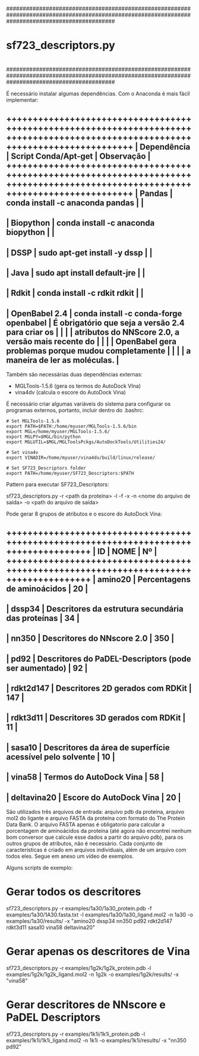 #################################################################################################################################################
#																		#
#                              				sf723_descriptors.py									#
#																		#
#################################################################################################################################################

É necessário instalar algumas dependências. Com o Anaconda é mais fácil implementar:

+++++++++++++++++++++++++++++++++++++++++++++++++++++++++++++++++++++++++++++++++++++++++++++++++++++++++++++++++++++++++++++++++
| Dependência 		| Script Conda/Apt-get 				| Observação						|
+++++++++++++++++++++++++++++++++++++++++++++++++++++++++++++++++++++++++++++++++++++++++++++++++++++++++++++++++++++++++++++++++
| Pandas 		| conda install -c anaconda pandas 		|							|
---------------------------------------------------------------------------------------------------------------------------------
| Biopython 		| conda install -c anaconda biopython 		|							|
---------------------------------------------------------------------------------------------------------------------------------
| DSSP 			| sudo apt-get install -y dssp 			|							|
---------------------------------------------------------------------------------------------------------------------------------
| Java 			| sudo apt install default-jre 			|							|
---------------------------------------------------------------------------------------------------------------------------------
| Rdkit 		| conda install -c rdkit rdkit 			|							|
---------------------------------------------------------------------------------------------------------------------------------
| OpenBabel 2.4 	| conda install -c conda-forge openbabel	| É obrigatório que seja a versão 2.4 para criar os 	|
|			|						| atributos do NNScore 2.0, a versão mais recente do	|
|			|						| OpenBabel gera problemas porque mudou completamente  	|
|			|						| a maneira de ler as moléculas.			|
---------------------------------------------------------------------------------------------------------------------------------

Também são necessárias duas dependências externas:

- MGLTools-1.5.6  (gera os termos do AutoDock VIna)
- vina4dv (calcula o escore do AutoDock Vina)

É necessário criar algumas variáveis do sistema para configurar os programas externos, portanto, incluir dentro do .bashrc:


	# Set MGLTools-1.5.6
	export PATH=$PATH:/home/myuser/MGLTools-1.5.6/bin
	export MGL=/home/myuser/MGLTools-1.5.6/
	export MGLPY=$MGL/bin/python
	export MGLUTIL=$MGL/MGLToolsPckgs/AutoDockTools/Utilities24/

	# Set vina4v
	export VINADIR=/home/myuser/vina4dv/build/linux/release/

	# Set SF723_Descriptors folder
	export PATH=/home/myuser/SF723_Descriptors:$PATH



Pattern para executar SF723_Descriptors:


sf723_descriptors.py -r <path da proteína> -l <path do ligante> -f <path do arquivo FASTA> -x <lista de conjuntos de atributos> -n <nome do arquivo de saída> -o <path do arquivo de saída>


Pode gerar 8 grupos de atributos e o escore do AutoDock Vina:

++++++++++++++++++++++++++++++++++++++++++++++++++++++++++++++++++++++++++++++++++++++
| ID 		| NOME 							       |  Nº |
++++++++++++++++++++++++++++++++++++++++++++++++++++++++++++++++++++++++++++++++++++++
| amino20 	| Percentagens de aminoácidos 				       |  20 |
--------------------------------------------------------------------------------------
| dssp34 	| Descritores da estrutura secundária das proteínas 	       |  34 |
-------------------------------------------------------------------------------------
| nn350 	| Descritores do NNscore 2.0 				       | 350 |
--------------------------------------------------------------------------------------
| pd92 		| Descritores do PaDEL-Descriptors (pode ser aumentado)        |  92 |
-------------------------------------------------------------------------------------
| rdkt2d147 	| Descritores 2D gerados com RDKit 			       | 147 |
--------------------------------------------------------------------------------------
| rdkt3d11 	| Descritores 3D gerados com RDKit 			       |  11 |
--------------------------------------------------------------------------------------
| sasa10 	| Descritores da área de superfície acessível pelo solvente    |  10 |
--------------------------------------------------------------------------------------
| vina58 	| Termos do AutoDock Vina 				       |  58 |
-------------------------------------------------------------------------------------
| deltavina20 	| Escore do AutoDock Vina 				       |  20 |
--------------------------------------------------------------------------------------


São utilizados três arquivos de entrada: arquivo pdb da proteína, arquivo mol2 do ligante e arquivo FASTA da proteína com formato do The Protein Data Bank. O arquivo FASTA apenas é obligatorio para calcular a porcentagem de aminoácidos da proteína (até agora não encontrei nenhum bom conversor que calcule esse dados a partir do arquivo pdb), para os outros grupos de atributos, não é necessário.  Cada conjunto de características é criado em arquivos individuais, além de um arquivo com todos eles. Segue em anexo um vídeo de exemplos.


Alguns scripts de exemplo:

# Gerar todos os descritores

sf723_descriptors.py -r examples/1a30/1a30_protein.pdb -f examples/1a30/1A30.fasta.txt -l examples/1a30/1a30_ligand.mol2 -n 1a30 -o examples/1a30/results/ -x "amino20 dssp34 nn350 pd92 rdkt2d147 rdkt3d11 sasa10 vina58 deltavina20"

# Gerar apenas os descritores de Vina
sf723_descriptors.py -r examples/1g2k/1g2k_protein.pdb -l examples/1g2k/1g2k_ligand.mol2 -n 1g2k -o examples/1g2k/results/ -x "vina58"

# Gerar descritores de NNscore e PaDEL Descriptors
sf723_descriptors.py -r examples/1k1i/1k1i_protein.pdb -l examples/1k1i/1k1i_ligand.mol2 -n 1k1i -o examples/1k1i/results/ -x "nn350 pd92"

